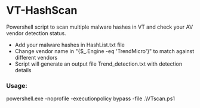# VT-HashScan

Powershell script to scan multiple malware hashes in VT and check your AV vendor detection status. 

* Add your malware hashes in HashList.txt file
* Change vendor name in "{$_.Engine -eq 'TrendMicro'}" to match against different vendors
* Script will generate an output file Trend_detection.txt with detection details

### Usage:
powershell.exe -noprofile -executionpolicy bypass -file .\VTscan.ps1



